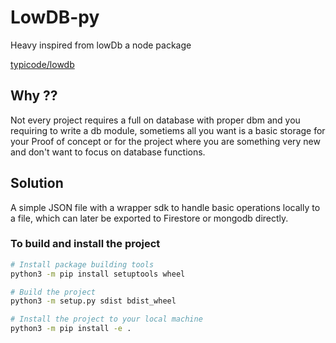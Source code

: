 # LowDB-py

Heavy inspired from lowDb a node package

[typicode/lowdb](https://github.com/typicode/lowdb#api)

## Why ??

Not every project requires a full on database with proper dbm and you requiring to write a db module, sometiems all you want is a basic storage for your Proof of concept or for the project where you are something very new and don't want to focus on database functions.

## Solution

A simple JSON file with a wrapper sdk to handle basic operations locally to a file, which can later be exported to Firestore or mongodb directly.



### To build and install the project
```bash
# Install package building tools
python3 -m pip install setuptools wheel

# Build the project
python3 -m setup.py sdist bdist_wheel

# Install the project to your local machine
python3 -m pip install -e .
```